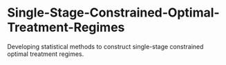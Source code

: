 # Single-Stage-Constrained-Optimal-Treatment-Regimes
Developing statistical methods to construct single-stage constrained optimal treatment regimes.
